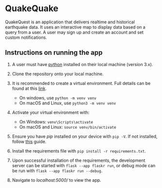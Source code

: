 # QuakeQuake
QuakeQuest is an application that delivers realtime and historical earthquake data. It uses an interactive map to display data based on a query from a user. A user may sign up and create an account and set custom notifications.

## Instructions on running the app

1. A user must have [python](https://www.python.org/downloads/) installed on their local machine (version 3.x).
1. Clone the repository onto your local machine.
1. It is recommended to create a virtual environment. Full details can be found at this [link](https://docs.python.org/3/library/venv.html).
    - On windows, use `python -m venv venv`
    - On macOS and Linux, use `python3 -m venv venv`
1. Activate your virtual environment with:
    - On Windows: `venv\Scripts\activate`
    - On macOS and Linux: `source venv/bin/activate`

1. Ensure you have _pip_ installed on your device with `pip -V`. If not installed, follow [this](https://pip.pypa.io/en/stable/installation/) guide.
1. Install the requirements file with `pip install -r requirements.txt`.
1. Upon successful installation of the requirements, the development server can be started with `flask --app flaskr run`, or debug mode can be run with `flask --app flaskr run --debug`.
1. Navigate to _localhost:5000/_ to view the app.
